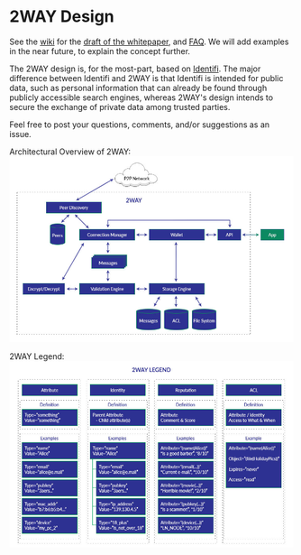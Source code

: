 # 2WAY Design


See the [wiki](https://github.com/2WAY/Design/wiki) for the [draft of the whitepaper](https://github.com/2WAY/Design/wiki/Whitepaper), and [FAQ](https://github.com/2WAY/Design/wiki/FAQ). We will add examples in the near future, to explain the concept further.

The 2WAY design is, for the most-part, based on [Identifi](https://github.com/identifi/identifi). The major difference between Identifi and 2WAY is that Identifi is intended for public data, such as personal information that can already be found through publicly accessible search engines, whereas 2WAY's design intends to secure the exchange of private data among trusted parties.

Feel free to post your questions, comments, and/or suggestions as an issue.


Architectural Overview of 2WAY:
![Architectural Overview](https://github.com/2WAY/Design/blob/master/img/whitepaper/6_2wayd_architecture.jpg)

2WAY Legend:
![Legend](https://github.com/2WAY/Design/blob/master/img/whitepaper/7_2wayd_legend.jpg)
